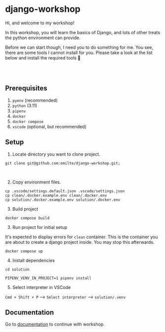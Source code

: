 # django-workshop

Hi, and welcome to my workshop!

In this workshop, you will learn the basics of Django, and lots of other treats the python environment can provide.

Before we can start though, I need you to do something for me. You see, there are some tools I cannot install for you. Please take a look at the list below and install the required tools 🔧

<br>
<br>

## Prerequisites

1. `pyenv` (recommended)
2. `python` (3.11)
3. `pipenv`
4. `docker`
5. `docker compose`
6. `vscode` (optional, but recommended)

## Setup

1. Locate directory you want to clone project.

```
git clone git@github.com:emilte/django-workshop.git;
```

<br>

2. Copy environment files.

```
cp .vscode/settings.default.json .vscode/settings.json
cp clean/.docker.example.env clean/.docker.env
cp solution/.docker.example.env solution/.docker.env
```

3. Build project

```
docker compose build
```

3. Run project for initial setup

It's expected to display errors for `clean` container.
This is the container you are about to create a django project inside.
You may stop this afterwards.

```
docker compose up
```

4. Install dependencies

```
cd solution
```

```
PIPENV_VENV_IN_PROJECT=1 pipenv install
```

5. Select interpreter in VSCode

`Cmd + Shift + P` --> `Select interpreter` --> `solution/.venv`

## Documentation

Go to [documentation](/documentation/README.md) to continue with workshop.

